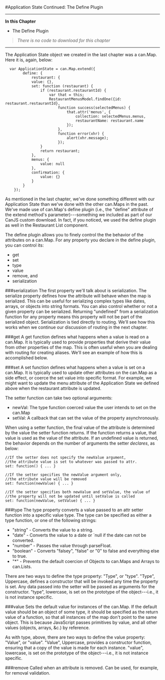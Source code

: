 #Application State Continued: The Define Plugin

- - -
**In this Chapter**
 - The Define Plugin

> *There is no code to download for this chapter*

- - -

The Application State object we created in the last chapter was a can.Map. Here it is, again, below:

	  var ApplicationState = can.Map.extend({
        	define: {
            	restaurant: {
                value: {},
                set: function (restaurant) {
                    if (restaurant.restaurantId) {
                        var that = this;
                        RestaurantMenusModel.findOne({id: restaurant.restaurantId},
                            function success(selectedMenus) {
                                that.attr('menus', {
                                    collection: selectedMenus.menus,
                                    restaurantName: restaurant.name
                                });
                            },
                            function error(xhr) {
                                alert(xhr.message);
                            });
                    }
                    return restaurant;
                },
            	menus: {
                	value: null
            	},
            	confirmation: {
                	value: {}
            	}
        	}
    	});

As mentioned in the last chapter, we've done something different with our Application State than we've done with the other can.Maps in the past. We've made use of can.Map's define plugin (i.e., the "define" attribute of the extend method's parameter)---something we included as part of our CanJS custom download. In fact, if you noticed, we used the define plugin as well in the Restaurant List component.

The define plugin allows you to finely control the the behavior of the attributes on a can.Map. For any property you declare in the define plugin, you can control its:

- get
- set
- type
- value
- remove, and
- serialization

###serialization
The first property we'll talk about is serialization. The serialize property defines how the attribute will behave when the map is serialized. This can be useful for serializing complex types like dates, arrays, or objects into string formats. You can also control whether or not a given property can be serialized. Returning "undefined" from a serialization function for any property means this property will not be part of the serialized object. Serialization is tied directly to routing. We'll see how this works when we continue our discussion of routing in the next chapter.

###get
A get function defines what happens when a value is read on a can.Map. It is typically used to provide properties that derive their value from other properties of the map. This is often useful when you are dealing with routing for creating aliases. We'll see an example of how this is accomplished below.

###set
A set function defines what happens when a value is set on a can.Map. It is typically used to update other attributes on the can.Map as a side effect, or coerce the set value into specific format. For example, we might want to update the menu attribute of the Application State we defined above when the restaurant attribute is updated.

The setter function can take two optional arguments:

- newVal: The type function coerced value the user intends to set on the can.Map
- setVal: A callback that can set the value of the property asynchronously.

When using a setter function, the final value of the attribute is determined by the value the setter function returns. If the function returns a value, that value is used as the value of the attribute. If an undefined value is returned, the behavior depends on the number of arguments the setter *declares*, as below:

	//If the setter does not specify the newValue argument, 
	//the attribute value is set to whatever was passed to attr.
	set: function() { ... }

	//If the setter specifies the newValue argument only, 
	//the attribute value will be removed
	set: function(newValue) { ... }

	//If the setter specifies both newValue and setValue, the value of 
	//the property will not be updated until setValue is called
	set: function(newValue, setValue) { ... }

###type
The type property converts a value passed to an attr setter function into a specific value type. The type can be specified as either a type function, or one of the following strings:

- "string" - Converts the value to a string.
- "date" - Converts the value to a date or `null if the date can not be converted.
- "number" - Passes the value through parseFloat.
- "boolean" - Converts "falsey", "false" or "0" to false and everything else to true.
- "*" - Prevents the default coercion of Objects to can.Maps and Arrays to can.Lists.

There are two ways to define the type property:  "Type", or "type". "Type", Uppercase, defines a constructor that will be invoked any time the property is set. Any data passed into the setter will be passed as arguments for the constructor. "type", lowercase, is set on the prototype of the object---i.e., it is not instance specific.

###value
Sets the default value for instances of the can.Map. If the default value should be an object of some type, it should be specified as the return value of a function, so that all instances of the map don't point to the same object. This is because JavaScript passes primitives  by value, and all other values (objects, arrays, &c.) by reference.

As with type, above, there are two ways to define the value property: "Value", or "value". "Value", Uppercase, provides a constructor function, ensuring that a copy of the value is made for each instance. "value", lowercase, is set on the prototype of the object---i.e., it is not instance specific.

###remove
Called when an attribute is removed. Can be used, for example, for removal validation.

